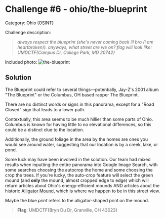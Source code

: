 # Challenge #6 - ohio/the-blueprint

Category: Ohio (OSINT)

Challenge description:

> *always respect the blueprint (she's never coming back lil bro (i am heartbroken)). anyways, what street are we on? flag will look like: UMDCTF{Campus Dr, College Park, MD 20742}*

Included photo: ![the-blueprint](https://umdctf2025-uploads.storage.googleapis.com/uploads/a19c316dc29ed9676643146bdee59afc18b4308d217f1c537492fad3350023c7/the-blueprint.jpg)

## Solution

The Blueprint could refer to several things—potentially, Jay-Z's 2001 album "The Blueprint" or the Columbus, OH based rapper The Blueprint.

There are no distinct words or signs in this panorama, except for a "Road Closed" sign that leads to a lower path.

Contextually, this area seems to be much hillier than some parts of Ohio. Columbus is known for having little to no elevational differences, so this could be a distinct clue to the location.

Additionally, the ground foliage in the area by the homes are ones you would see around water, suggesting that our location is by a creek, lake, or pond.

Some luck may have been involved in the solution. Our team had mixed results when inputting the entire panorama into Google Image Search, with some searches choosing the autocrop the home and some choosing the crop the trees. If you're lucky, the auto-crop feature will select the green mound (and **only** the mound, almost cropped edge to edge) which will return articles about Ohio's energy-efficient mounds AND articles about the historic [Alligator Mound](https://maps.app.goo.gl/F6YJ8EfLojWCdKnw5), which is where we happen to be in this street view. 

Maybe the blue *print* refers to the alligator-shaped print on the mound.

>**Flag**: UMDCTF{Bryn Du Dr, Granville, OH 43023}
